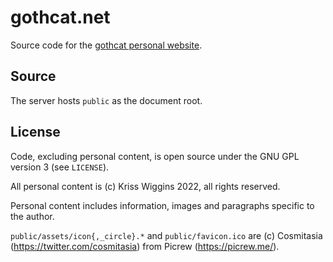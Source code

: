 # gothcat.net

Source code for the [gothcat personal website](https://gothcat.net).

## Source

The server hosts `public` as the document root.

## License

Code, excluding personal content, is open source under the GNU GPL version 3 (see `LICENSE`).

All personal content is (c) Kriss Wiggins 2022, all rights reserved.

Personal content includes information, images and paragraphs specific to the author.

`public/assets/icon{,_circle}.*` and `public/favicon.ico` are (c) Cosmitasia (https://twitter.com/cosmitasia) from Picrew (https://picrew.me/).
